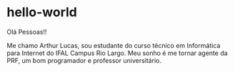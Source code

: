 # hello-world

Olá Pessoas!!

Me chamo Arthur Lucas, sou estudante do curso técnico em Informática para Internet do IFAL Campus Rio Largo.
Meu sonho é me tornar agente da PRF, um bom programador e professor universitário. 
